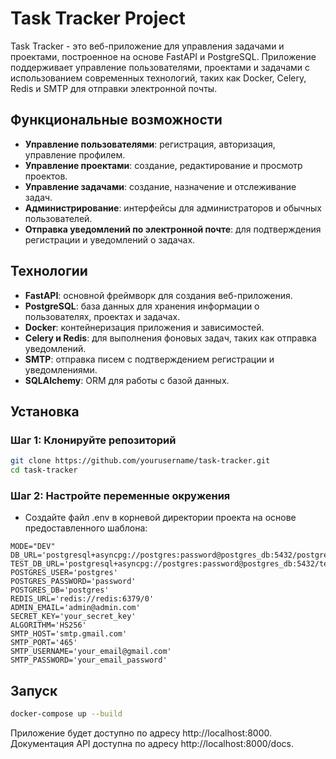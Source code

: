 # Task Tracker Project

Task Tracker - это веб-приложение для управления задачами и проектами, построенное на основе FastAPI и PostgreSQL. Приложение поддерживает управление пользователями, проектами и задачами с использованием современных технологий, таких как Docker, Celery, Redis и SMTP для отправки электронной почты.

## Функциональные возможности

- **Управление пользователями**: регистрация, авторизация, управление профилем.
- **Управление проектами**: создание, редактирование и просмотр проектов.
- **Управление задачами**: создание, назначение и отслеживание задач.
- **Администрирование**: интерфейсы для администраторов и обычных пользователей.
- **Отправка уведомлений по электронной почте**: для подтверждения регистрации и уведомлений о задачах.

## Технологии

- **FastAPI**: основной фреймворк для создания веб-приложения.
- **PostgreSQL**: база данных для хранения информации о пользователях, проектах и задачах.
- **Docker**: контейнеризация приложения и зависимостей.
- **Celery и Redis**: для выполнения фоновых задач, таких как отправка уведомлений.
- **SMTP**: отправка писем с подтверждением регистрации и уведомлениями.
- **SQLAlchemy**: ORM для работы с базой данных.

## Установка

### Шаг 1: Клонируйте репозиторий

```bash
git clone https://github.com/yourusername/task-tracker.git
cd task-tracker
```

### Шаг 2: Настройте переменные окружения

- Создайте файл .env в корневой директории проекта на основе предоставленного шаблона:

```
MODE="DEV"
DB_URL='postgresql+asyncpg://postgres:password@postgres_db:5432/postgres'
TEST_DB_URL='postgresql+asyncpg://postgres:password@postgres_db:5432/test_postgres'
POSTGRES_USER='postgres'
POSTGRES_PASSWORD='password'
POSTGRES_DB='postgres'
REDIS_URL='redis://redis:6379/0'
ADMIN_EMAIL='admin@admin.com'
SECRET_KEY='your_secret_key'
ALGORITHM='HS256'
SMTP_HOST='smtp.gmail.com'
SMTP_PORT='465'
SMTP_USERNAME='your_email@gmail.com'
SMTP_PASSWORD='your_email_password'
```

## Запуск

```bash
docker-compose up --build
```

Приложение будет доступно по адресу http://localhost:8000. Документация API доступна по адресу http://localhost:8000/docs.


